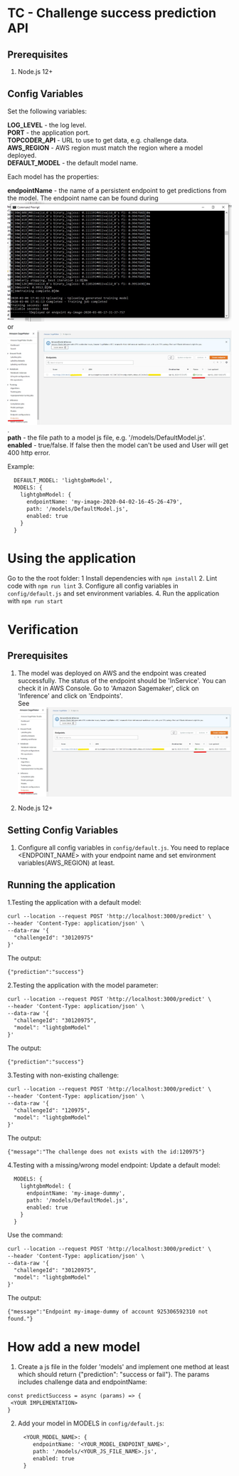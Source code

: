 # TC - Challenge success prediction API

## Prerequisites
1. Node.js 12+

## Config Variables
Set the following variables:
 
 **LOG_LEVEL** - the log level.  
 **PORT**  - the application port.  
 **TOPCODER_API** - URL to use to get data, e.g. challenge data.  
 **AWS_REGION** - AWS region must match the region where a model deployed.  
 **DEFAULT_MODEL** - the default model name. 

 Each model has the properties:

 **endpointName** - the name of a persistent endpoint to get predictions from the model.
 The endpoint name can be found during ![deploying a model](./docs/screenshots/deploy.jpg) 
 or ![in AWS Console](./docs/screenshots/sagemaker-endpoint.jpg).   
 **path** - the file path to a model js file, e.g. '/models/DefaultModel.js'.  
 **enabled** - true/false. If false then the model can't be used and User will get 400 http error.  

Example: 
```
  DEFAULT_MODEL: 'lightgbmModel',
  MODELS: {
    lightgbmModel: {
      endpointName: 'my-image-2020-04-02-16-45-26-479',
      path: '/models/DefaultModel.js',
      enabled: true
    }
  }
```
# Using the application
Go to the the root folder:
1  Install dependencies with `npm install`
2. Lint code with `npm run lint` 
3. Configure all config variables in `config/default.js` and set environment variables. 
4. Run the application with `npm run start`

# Verification
## Prerequisites
1. The model was deployed on AWS and the endpoint was created successfully. 
The status of the endpoint should be 'InService'. You can check it in AWS Console.
Go to 'Amazon Sagemaker', click on 'Inference' and click on 'Endpoints'.  
See ![the status of the endpoint](./docs/screenshots/sagemaker-endpoint.jpg)

2. Node.js 12+

## Setting Config Variables 
1. Configure all config variables in `config/default.js`. 
You need to replace <ENDPOINT_NAME> with your endpoint name and set environment variables(AWS_REGION) at least. 

## Running the application
1.Testing the application with a default model:

```
curl --location --request POST 'http://localhost:3000/predict' \
--header 'Content-Type: application/json' \
--data-raw '{
  "challengeId": "30120975"
}'
```
The output:
```
{"prediction":"success"}
``` 

2.Testing the application with the model parameter:

```
curl --location --request POST 'http://localhost:3000/predict' \
--header 'Content-Type: application/json' \
--data-raw '{
  "challengeId": "30120975",
  "model": "lightgbmModel"
}'
``` 
The output:
```
{"prediction":"success"}
``` 

3.Testing with non-existing challenge:
```
curl --location --request POST 'http://localhost:3000/predict' \
--header 'Content-Type: application/json' \
--data-raw '{
  "challengeId": "120975",
  "model": "lightgbmModel"
}'
```
The output:
```
{"message":"The challenge does not exists with the id:120975"}  
```

4.Testing with a missing/wrong model endpoint:
Update a default model:
``` 
  MODELS: {
    lightgbmModel: {
      endpointName: 'my-image-dummy',
      path: '/models/DefaultModel.js',
      enabled: true
    }
  }
```
Use the command:
```
curl --location --request POST 'http://localhost:3000/predict' \
--header 'Content-Type: application/json' \
--data-raw '{
  "challengeId": "30120975",
  "model": "lightgbmModel"
}'
```
The output:
```
{"message":"Endpoint my-image-dummy of account 925306592310 not found."}
```

# How add a new model 
1. Create a js file in the folder 'models' and implement one method at least
which should return {"prediction": "success or fail"}.
The params includes challenge data and endpointName: 
```
const predictSuccess = async (params) => {
 <YOUR IMPLEMENTATION>
}
```
2. Add your model in MODELS in `config/default.js`:
```
     <YOUR_MODEL_NAME>: {
        endpointName: '<YOUR_MODEL_ENDPOINT_NAME>',
        path: '/models/<YOUR_JS_FILE_NAME>.js',
        enabled: true
     }
```
